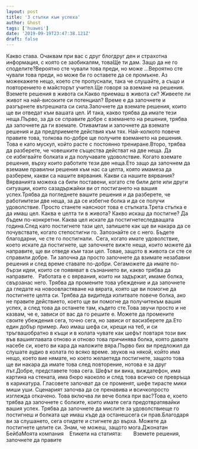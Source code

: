 ```yaml
---
layout: post
title: '3 стъпки към успеха'
author: Ghost
tags: ['huawei']
date: '2019-09-19T23:47:38.121Z'
draft: false
---
```


Какво става. Очаквам при вас с друг блогдруг ден и страхотна информация, с която се заобикалям, товаЩе ти дам. Защо да не го споделите?Вероятно сте чували това преди, но може ...Вероятно сте чували това преди, но може би го оставете да се промъкне. Аз можекажете нещо, което сте пропуснали, така че слушайте, а също и повторението е майсторът учител.Ще говоря за вземане на решения. Вземете решения в живота си.Какво приемаш в живота си? Живеете ли живот на най-високите си потенциал? Време е да започнете и разгърнете вътрешната си сила.Започнете да вземате решения, които ще ви отведат към вашата цел. И така, какво трябва да имате тези неща.Първо, за да се справите добре с вземането на решения, трябва да започнете да ги вземате. Отивамтам и започнете да вземате решения и да предприемете действия към тях. Най-колкото повече правите това, толкова по-добре ще получите вземането на решения. Това е като мускул, който расте с постоянно трениране.Второ, трябва да разберете, че човешките същества действат на две неща. Да се избягвайте болката и да получавате удоволствие. Когато вземате решения, върху които работите тези две неща.Ето защо да започнем да вземаме правилни решения към нас са целта, която имамеза да разберем, какви са нашите вярвания. Какви са нашите вярвания? Вярванията можеха са били поставени, когато сте били дете или други ситуации, които сазадържайки ви от постигането на вашия успех.Трябва да погледнете вашите решения и да разберете, че работимтези две неща, за да се избегне болка и да се получи удоволствие. Просто станете наясноот това е стъпката.Трета стъпка е да имаш цел. Каква е целта ти в живота? Какво искаш да постигне? Да бъдем по-конкретни. Каква цел искате да постигнетеследващата година.След като постигнете тази цел, запишете как ще ви накара да се почувствате, когато степостигни го. Запознайте се с него. Бъдете благодарни, че сте го постигнали.  Сега, когато имате удоволствие, което искате да постигнете, ще започнете вижте неща, които можете да направите, ще ви отведе към тази цел. Товае, защото в живота си сте се справили добре. Ти започна да просто започнете да взимате незабавни решения и след време ставате по-добри. Сегаможете да имате по-бързи идеи, които се появяват в съзнанието ви, какво трябва да направите.   Работата е с вярвания, които ни задържат, имаме болка, свързанас него. Трябва да промените това убеждение и да започнете да гледате на новоовластяване на вярата, която ще ви помогне да постигнете целта си. Трябва да видитеда изпитвате повече болка, ако не правите действието, което ще ви помогне да получитекъм вашия успех, а след това да останете там, където сте.Това звучи просто и не казвам, че е, зависи от вас да го решите е. Можете да промените своите убеждения сега, точно сега, но зависи от васизберете да.Ето един добър пример. Ако имаш шефа си, крещи на теб, и си тръгвашобратно в къщи и в колата чувате как шефът повтаря този вик във вашияглавата отново и отново това причинява болка, която давате насебе си, което ви кара да наложите вяра.Първо бих ви предложил да слушате аудио в колата по всяко време. звуков на някой, който има нещо, което вие нямате, но което желаетеда постигнете, защото това ще ви накара да имате това след повторение, нотова е за друг път.Добре, представете това сега. Шефът ви вика, виждатефон, има картина на стената, има бюро наоколо и след това всичко се превръща в карикатура. Гласовете започват да се променят, шефе тирасте мики миши уши. Сценарият започва да се пренавива и всичкопросто изглежда откачено. Това включва ли вече болка при вас?Това е, което трябва да започнете с болките, които имате сега предотвратявайки вашия успех. Трябва да започнете да мислите за удоволствиеще го постигнеш и болката ще имаш къде да останешсега си прав.Благодаря ви за слушането, сега отидете и стигнете до върха. Можете да постигнете целите си. Знам, че можеш, защото мога.Джонатан БейбаМоята компания    Етикети на статията:        Вземете решения, започнете да правите
